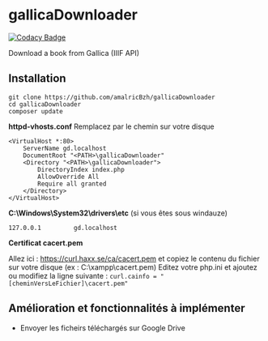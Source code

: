 # gallicaDownloader

[![Codacy Badge](https://api.codacy.com/project/badge/Grade/6d77ba44c3da474a935e160b0277db1d)](https://www.codacy.com/app/amalricBzh/gallicaDownloader?utm_source=github.com&utm_medium=referral&utm_content=amalricBzh/gallicaDownloader&utm_campaign=badger)

Download a book from Gallica (IIIF API)

## Installation

    git clone https://github.com/amalricBzh/gallicaDownloader
    cd gallicaDownloader
    composer update
    

**httpd-vhosts.conf**
Remplacez <PATH> par le chemin sur votre disque

    <VirtualHost *:80>
        ServerName gd.localhost
        DocumentRoot "<PATH>\gallicaDownloader"
        <Directory "<PATH>\gallicaDownloader">
            DirectoryIndex index.php
            AllowOverride All
            Require all granted
        </Directory>
    </VirtualHost>

**C:\Windows\System32\drivers\etc** (si vous êtes sous windauze)

    127.0.0.1         gd.localhost
    
**Certificat cacert.pem**

Allez ici : https://curl.haxx.se/ca/cacert.pem et copiez le contenu du fichier sur votre disque (ex : C:\xampp\cacert.pem)
Editez votre php.ini et ajoutez ou modifiez la ligne suivante :
`curl.cainfo = "[cheminVersLeFichier]\cacert.pem"`
    
## Amélioration et fonctionnalités à implémenter
 - Envoyer les ficheirs téléchargés sur Google Drive
 
